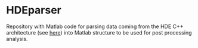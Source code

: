 # HDEparser

Repository with Matlab code for parsing data coming from the HDE C++ architecture (see [here](https://github.com/robotology/human-dynamics-estimation)) into Matlab structure to be used for post processing analysis.
